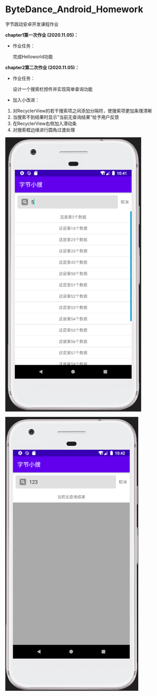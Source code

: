 # ByteDance_Android_Homework
  字节跳动安卓开发课程作业
  
  **chapter1第一次作业 (2020.11.05)：**
  
 + 作业任务：
  
      完成Helloworld功能

  **chapter2第二次作业 (2020.11.05)：**
  
 + 作业任务：
 
      设计一个搜索栏控件并实现简单查询功能
    
 + 加入小改进：
 1. 对RecyclerView的若干搜索项之间添加分隔符，使搜索项更加条理清晰
 2. 当搜索不到结果时显示"当前无查询结果"给予用户反馈
 3. 在RecyclerView右侧加入滑动条
 4. 对搜索框边缘进行圆角过渡处理
 
 ![Image text](chapter2/chapter2/result1.png)
 
 ![Image text](chapter2/chapter2/result2.png)
